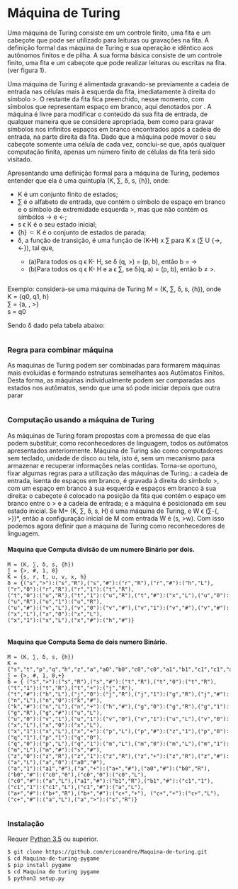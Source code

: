 # Máquina de Turing

Uma máquina de Turing consiste em um controle finito, uma fita e um cabeçote que pode ser utilizado para leituras ou gravações na fita. A definição formal das máquina de Turing e sua operação e idêntico aos autônomos finitos e de pilha. A sua forma básica consiste de um controle finito, uma fita e um cabeçote que pode realizar leituras ou escritas na fita. (ver figura 1).

Uma máquina de Turing é alimentada gravando-se previamente a cadeia de entrada nas células mais à esquerda da fita, imediatamente à direita do símbolo >. O restante da fita fica preenchido, nesse momento, com símbolos que representam espaço em branco, 
aqui denotados por <img alt="" src="https://github.com/ericoandre/Maquina-de-turing-pygame/blob/master/branco.jpg"/>. A máquina é livre para modificar o conteúdo da sua fita de entrada, de qualquer maneira que se considere apropriada, bem como para gravar símbolos nos infinitos espaços em branco encontrados após a cadeia de entrada, na parte direita da fita. Dado que a máquina pode mover o seu cabeçote somente uma célula de cada vez, conclui-se que, após qualquer computação finita, apenas um número finito de células da fita terá sido visitado. 




Apresentando uma definição formal para a máquina de Turing, podemos entender que ela é uma quíntupla (K, ∑, δ, s, {h}), onde:
<ul>
<li>K é um conjunto finito de estados;</li>
<li>∑ é o alfabeto de entrada, que contém o símbolo de espaço em branco  e o símbolo de extremidade esquerda >, mas que não contém os símbolos → e ←;</li>
<li>s ϵ K é o seu estado inicial;</li> 
<li>{h} ⸦ K é o conjunto de estados de parada;</li>
<li>δ, a função de transição, é uma função de (K-H) x ∑ para K x (∑ U {→, ←}), tal que,</li>
<ul><li>(a)Para todos os q ϵ K- H, se δ (q, >) = (p, b), então b = →</li>
<li>(b)Para todos os q ϵ K- H e a ϵ ∑, se δ(q, a) = (p, b), então b ≠ >.</li></ul>
 
 </li></ul>

<p align="center"><img alt="" src="https://github.com/ericoandre/Maquina-de-turing-pygame/blob/master/maquina.jpg"/></p>


Exemplo: considera-se uma máquina de Turing M = (K, ∑, δ, s, {h}), onde<br>
K = {q0, q1, h}<br>
∑ = {a, <img alt="" src="https://github.com/ericoandre/Maquina-de-turing-pygame/blob/master/branco.jpg"/>, >}<br>
s = q0

Sendo δ dado pela tabela abaixo:

<p align="center"><img alt="" src="https://github.com/ericoandre/Maquina-de-turing-pygame/blob/master/transicao.jpg"/></p>


### Regra para combinar máquina

As maquinas de Turing podem ser combinadas para formarem máquinas mais evoluídas e formando estruturas semelhantes aos Autômatos Finitos. Desta forma, as máquinas individualmente podem ser comparadas aos estados nos autômatos, sendo que uma só pode iniciar depois que outra parar 

<p align="center"><img alt="" src="https://github.com/ericoandre/Maquina-de-turing-pygame/blob/master/maquina%20M.jpg"/></p>



### Computação usando a máquina de Turing

As máquinas de Turing foram propostas com a promessa de que elas podem substituir, como reconhecedores de linguagem, todos os autômatos apresentados anteriormente. Máquina de Turing são como computadores sem teclado, unidade de disco ou tela, isto é, sem um mecanismo para armazenar e recuperar informações nelas contidas. Torna-se oportuno, fixar algumas regras para a utilização das máquinas de Turing.: a cadeia de entrada, isenta de espaços em branco, é gravada à direita do símbolo >, com um espaço em branco à sua esquerda e espaços em branco à sua direita: o cabeçote é colocado na posição da fita que contém o espaço em branco entre o > e a cadeia de entrada; e a máquina é posicionada em seu estado inicial. Se M= (K, ∑,  δ, s, H) é uma máquina de Turing, e W ϵ (∑-{<img alt="" src="https://github.com/ericoandre/Maquina-de-turing-pygame/blob/master/branco.jpg"/>, >})*, então a configuração inicial de M com entrada W é (s, >w).  Com isso podemos agora definir que a máquina de Turing como reconhecedores de linguagem.<br>

#### Maquina que Computa divisão de um numero Binário por dois.

```
M = (K, ∑, δ, s, {h})
∑ = {>, #, 1, 0}
K = {s, r, t, u, v, x, h}
δ = {("s",">"):("s","R"),("s","#"):("r","R"),("r","#"):("h","L"),("r","0"):("r","R"),("r","1"):("t","R"),
("t","0"):("u","R"),("t","1"):("u","R"),("t","#"):("x","L"),("u","0"):("u","R"),("u","1"):("u","R"),
("u","#"):("v","L"),("v","0"):("v","#"),("v","1"):("v","#"),("v","#"):("x","L"),("x","0"):("x","L"),
("x","1"):("x","L"),("x","#"):("h","#")}
```
<p align="center"><img alt="" src="https://github.com/ericoandre/Maquina-de-turing-pygame/blob/master/screenshot.23.jpg"/></p>


#### Maquina que Computa Soma de dois numero Binário.
```
M = (K, ∑, δ, s, {h})
K = {"s","t","p","q","h","z","a","a0","b0","c0","c0","a1","b1","c1","c1","a+","b+","c+","c+"}
∑ = {>, #, 1, 0,+}
δ = { ("s",">"):("s","R"),("s","#"):("t","R"),("t","0"):("t","R"),("t","1"):("t","R"),("t","+"):("j","R"),
("t","#"):("h","L"),("j","0"):("j","R"),("j","1"):("g","R"),("j","#"):("n","L"),("n","0"):("k","#"),
("k","#"):("n","L"),("n","+"):("h","#"),("g","0"):("g","R"),("g","1"):("g","R"),("g","#"):("u","L"),
("u","0"):("v","1"),("u","1"):("v","0"),("v","1"):("u","L"),("v","0"):("x","L"),("x","0"):("x","L"),
("x","1"):("x","L"),("x","+"):("p","L"),("p","#"):("z","1"),("p","0"):("q","1"),("p","1"):("q","0"),
("q","0"):("p","L"),("q","1"):("m","L"),("m","0"):("m","L"),("m","1"):("m","L"),("m","#"):("s","#"),
("z","0"):("z","R"),("z","1"):("z","R"),("z","+"):("z","R"),("z","#"):("a","L"),("a","0"):("a0","#"),
("a","1"):("a1","#"),("a","+"):("a+","#"),("a0","#"):("b0","R"),("b0","#"):("c0","0"),("c0","0"):("c0","L"),
("c0","#"):("a","L"),("a1","#"):("b1","R"),("b1","#"):("c1","1"),("c1","1"):("c1","L"),("c1","#"):("a","L"),
("a+","#"):("b+","R"),("b+","#"):("c+","+"), ("c+","+"):("c+","L"),("c+","#"):("a","L"),("a",">"):("s","R")}
```
<p align="center"><img alt="" src="https://github.com/ericoandre/Maquina-de-turing-pygame/blob/master/screenshot.27.jpg"/></p>


### Instalação

Requer [Python 3.5](https://www.python.org/ftp/python/3.7.2/python-3.7.2.exe) ou superior.

```sh
$ git clone https://github.com/ericoandre/Maquina-de-turing.git
$ cd Maquina-de-turing-pygame
$ pip install pygame
$ cd Maquina de turing pygame
$ python3 setup.py
```
